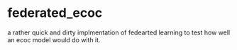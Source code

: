 # federated_ecoc

a rather quick and dirty implmentation of fedearted learning to test how well an ecoc model would do with it.  

